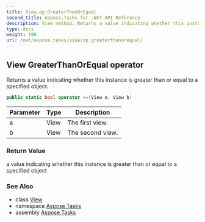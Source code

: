 ```yaml
---
title: View.op_GreaterThanOrEqual
second_title: Aspose.Tasks for .NET API Reference
description: View method. Returns a value indicating whether this instance is greater than or equal to a specified object
type: docs
weight: 190
url: /net/aspose.tasks/view/op_greaterthanorequal/
---
```

## View GreaterThanOrEqual operator

Returns a value indicating whether this instance is greater than or equal to a specified object.

```csharp
public static bool operator >=(View a, View b)
```

| Parameter | Type | Description |
| --- | --- | --- |
| a | View | The first view. |
| b | View | The second view. |

### Return Value

a value indicating whether this instance is greater than or equal to a specified object

### See Also

* class [View](../)
* namespace [Aspose.Tasks](../../view/)
* assembly [Aspose.Tasks](../../../)


